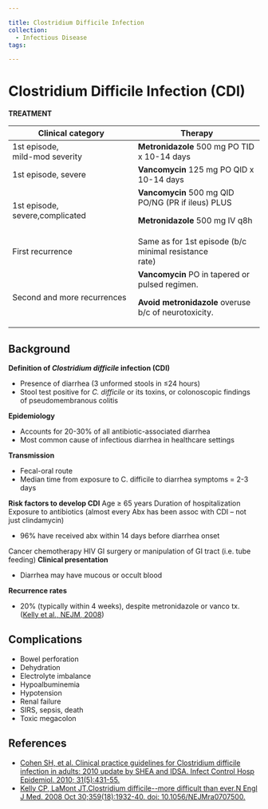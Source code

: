 ```yaml
---

title: Clostridium Difficile Infection
collection:
  - Infectious Disease
tags:

---
```


# Clostridium Difficile Infection (CDI)

**TREATMENT**

<table>
<colgroup>
<col width="50%" />
<col width="50%" />
</colgroup>
<thead>
<tr class="header">
<th><strong>Clinical category</strong></th>
<th><strong>Therapy</strong></th>
</tr>
</thead>
<tbody>
<tr class="odd">
<td>1st episode, <br />
mild-mod severity</td>
<td><strong><span class="drug">Metronidazole</span></strong> 500 mg PO TID x 10-14 days</td>
</tr>
<tr class="even">
<td>1st episode, severe</td>
<td><strong><span class="drug">Vancomycin</span></strong> 125 mg PO QID x 10-14 days</td>
</tr>
<tr class="odd">
<td>1st episode, severe,complicated</td>
<td><strong><span class="drug">Vancomycin</span></strong> 500 mg QID PO/NG (PR if ileus) PLUS<br />

<p><strong><span class="drug">Metronidazole</span></strong> 500 mg IV q8h</p></td>
</tr>
<tr class="even">
<td>First recurrence</td>
<td>Same as for 1st episode (b/c minimal resistance<br />
rate)</td>
</tr>
<tr class="odd">
<td>Second and more recurrences</td>
<td><strong><span class="drug">Vancomycin</span></strong> PO in tapered or pulsed regimen.<br />

<p><strong>Avoid metronidazole</strong> overuse b/c of neurotoxicity.</p></td>
</tr>
</tbody>
</table>

## Background

**Definition of *Clostridium difficile* infection (CDI)**

-   Presence of diarrhea (3 unformed stools in ≤24 hours)
-   Stool test positive for *C. difficile* or its toxins, or colonoscopic findings of pseudomembranous colitis

**Epidemiology**
-   Accounts for 20-30% of all antibiotic-associated diarrhea
-   Most common cause of infectious diarrhea in healthcare settings

**Transmission**
-   Fecal-oral route
-   Median time from exposure to C. difficile to diarrhea symptoms = 2-3 days

**Risk factors to develop CDI**
Age ≥ 65 years
Duration of hospitalization
Exposure to antibiotics (almost every Abx has been assoc with CDI – not just clindamycin)
-   96% have received abx within 14 days before diarrhea onset 

Cancer chemotherapy
HIV
GI surgery or manipulation of GI tract (i.e. tube feeding)
**Clinical presentation**
-   Diarrhea may have mucous or occult blood

**Recurrence rates**
-   20% (typically within 4 weeks), despite metronidazole or vanco tx. ([Kelly et al., NEJM, 2008](https://www.ncbi.nlm.nih.gov/pubmed/?term=18971494))


## Complications

-   Bowel perforation
-   Dehydration
-   Electrolyte imbalance 
-   Hypoalbuminemia
-   Hypotension
-   Renal failure
-   SIRS, sepsis, death
-   Toxic megacolon

## References

-   [Cohen SH, et al. Clinical practice guidelines for Clostridium difficile infection in adults: 2010 update by SHEA and IDSA. Infect Control Hosp Epidemiol. 2010; 31(5):431-55.](https://www.ncbi.nlm.nih.gov/pubmed/?term=20307191)
-   [Kelly CP, LaMont JT.Clostridium difficile--more difficult than ever.N Engl J Med. 2008 Oct 30;359(18):1932-40. doi: 10.1056/NEJMra0707500.](https://www.ncbi.nlm.nih.gov/pubmed/?term=18971494)

